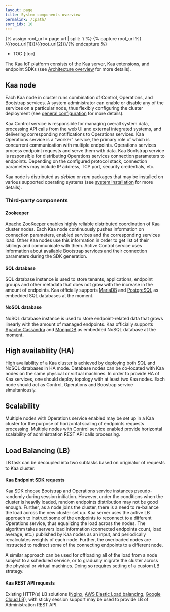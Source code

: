 ```yaml
---
layout: page
title: System components overview
permalink: /:path/
sort_idx: 10
---
```


{% assign root_url = page.url | split: '/'%}
{% capture root_url  %} /{{root_url[1]}}/{{root_url[2]}}/{% endcapture %}

* TOC
{:toc}

The Kaa IoT platform consists of the Kaa server, Kaa extensions, and endpoint SDKs (see [Architecture overview]({{root_url}}Architecture-overview/) for more details).

## Kaa node

Each Kaa node in cluster runs combination of Control, Operations, and Bootstrap services. 
A system administrator can enable or disable any of the services on a particular node, thus flexibly configuring the cluster deployment (see [general configuration]({{root_url}}Administration-guide/System-Configuration/General-configuration/) for more details).

Kaa Control service is responsible for managing overall system data, processing API calls from the web UI and external integrated systems, and delivering corresponding notifications to Operations services.
Kaa Operations service is a “worker” service, the primary role of which is concurrent communication with multiple endpoints. Operations services process endpoint requests and serve them with data.
Kaa Bootstrap service is responsible for distributing Operations services connection parameters to endpoints. Depending on the configured protocol stack, connection parameters may include IP address, TCP port, security credentials, etc. 

Kaa node is distributed as *debian* or *rpm* packages that may be installed on various supported operating systems (see [system installation]({{root_url}}Administration-guide/System-installation/) for more details).


### Third-party components

#### Zookeeper

[Apache ZooKeeper](https://zookeeper.apache.org/) enables highly reliable distributed coordination of Kaa cluster nodes.
Each Kaa node continuously pushes information on connection parameters, enabled services and the corresponding services load.
Other Kaa nodes use this information in order to get list of their siblings and communicate with them.
Active Control service uses information about available Bootstrap services and their connection parameters during the SDK generation.

#### SQL database

SQL database instance is used to store tenants, applications, endpoint groups and other metadata that does not grow with the increase in the amount of endpoints.
Kaa officially supports [MariaDB](https://mariadb.org/) and [PostgreSQL](https://www.postgresql.org/) as embedded SQL databases at the moment.

#### NoSQL database

NoSQL database instance is used to store endpoint-related data that grows linearly with the amount of managed endpoints.
Kaa officially supports [Apache Cassandra](http://cassandra.apache.org/) and [MongoDB](https://www.mongodb.com/) as embedded NoSQL database at the moment.

## High availability (HA)

High availability of a Kaa cluster is achieved by deploying both SQL and NoSQL databases in HA mode. 
Database nodes can be co-located with Kaa nodes on the same physical or virtual machines.
In order to provide HA of Kaa services, one should deploy topology with at least two Kaa nodes. Each node should act as Control, Operations and Boostrap service simultaniously.

## Scalability

Multiple nodes with Operations service enabled may be set up in a Kaa cluster for the purpose of horizontal scaling of endpoints requests processing. 
Multiple nodes with Control service enabled provide horizontal scalability of administration REST API calls processing.

## Load Balancing (LB)

LB task can be decoupled into two subtasks based on originator of requests to Kaa cluster.

#### Kaa Endpoint SDK requests

Kaa SDK choose Bootstrap and Operations service instances pseudo-randomly during session initiation.
However, under the conditions when the cluster is heavily loaded, random endpoints distribution may not be good enough.
Further, as a node joins the cluster, there is a need to re-balance the load across the new cluster set up.
Kaa server uses the active LB approach to instruct some of the endpoints to reconnect to a different Operations service, thus equalizing the load across the nodes.
The algorithm takes servers load information (connected endpoints count, load average, etc.) published by Kaa nodes as an input, and periodically recalculates weights of each node.
Further, the overloaded nodes are instructed to redirect some of the connecting endpoints to a different node.

A similar approach can be used for offloading all of the load from a node subject to a scheduled service, or to gradually migrate the cluster across the physical or virtual machines.
Doing so requires setting of a custom LB strategy.

#### Kaa REST API requests

Existing HTTP(s) LB solutions ([Nginx](https://www.nginx.com/), [AWS Elastic Load balancing](https://aws.amazon.com/elasticloadbalancing/), [Google Cloud LB](https://cloud.google.com/compute/docs/load-balancing-and-autoscaling)),  with sticky session support may be used to provide LB of Administration REST API. 

